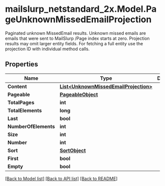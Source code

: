 # mailslurp_netstandard_2x.Model.PageUnknownMissedEmailProjection
Paginated unknown MissedEmail results. Unknown missed emails are emails that were sent to MailSlurp /Page index starts at zero. Projection results may omit larger entity fields. For fetching a full entity use the projection ID with individual method calls.

## Properties

Name | Type | Description | Notes
------------ | ------------- | ------------- | -------------
**Content** | [**List&lt;UnknownMissedEmailProjection&gt;**](UnknownMissedEmailProjection) |  | [optional] 
**Pageable** | [**PageableObject**](PageableObject) |  | [optional] 
**TotalPages** | **int** |  | 
**TotalElements** | **long** |  | 
**Last** | **bool** |  | [optional] 
**NumberOfElements** | **int** |  | [optional] 
**Size** | **int** |  | [optional] 
**Number** | **int** |  | [optional] 
**Sort** | [**SortObject**](SortObject) |  | [optional] 
**First** | **bool** |  | [optional] 
**Empty** | **bool** |  | [optional] 

[[Back to Model list]](../README#documentation-for-models) [[Back to API list]](../README#documentation-for-api-endpoints) [[Back to README]](../README)

